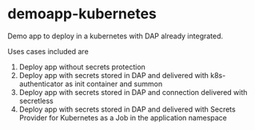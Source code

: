 # demoapp-kubernetes
Demo app to deploy in a kubernetes with DAP already integrated. 

Uses cases included are

1. Deploy app without secrets protection
2. Deploy app with secrets stored in DAP and delivered with k8s-authenticator as init container and summon 
3. Deploy app with secrets stored in DAP and connection delivered with secretless
4. Deploy app with secrets stored in DAP and delivered with Secrets Provider for Kubernetes as a Job in the application namespace
